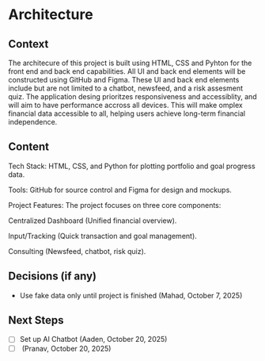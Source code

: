 # Architecture
## Context
  The architecure of this project is built using HTML, CSS and Pyhton for the front end 
  and back end capabilities. All UI and back end elements will be constructed using GitHub and Figma.
  These UI and back end elements include but are not limited to a chatbot, newsfeed, and a risk
  assesment quiz. The application desing prioritzes responsiveness and accessiblity, and will aim to 
  have performance accross all devices. This will make omplex financial data accessible to all, 
  helping users achieve long-term financial independence.

## Content
Tech Stack: HTML, CSS, and Python for plotting portfolio and goal progress data.

Tools: GitHub for source control and Figma for design and mockups.

Project Features: The project focuses on three core components:

Centralized Dashboard (Unified financial overview).

Input/Tracking (Quick transaction and goal management).

Consulting (Newsfeed, chatbot, risk quiz).


## Decisions (if any)
- Use fake data only until project is finished (Mahad, October 7, 2025)

## Next Steps
- [ ] Set up AI Chatbot (Aaden, October 20, 2025)
- [ ] <Persoanlized Newsfeed> (Pranav, October 20, 2025) 
